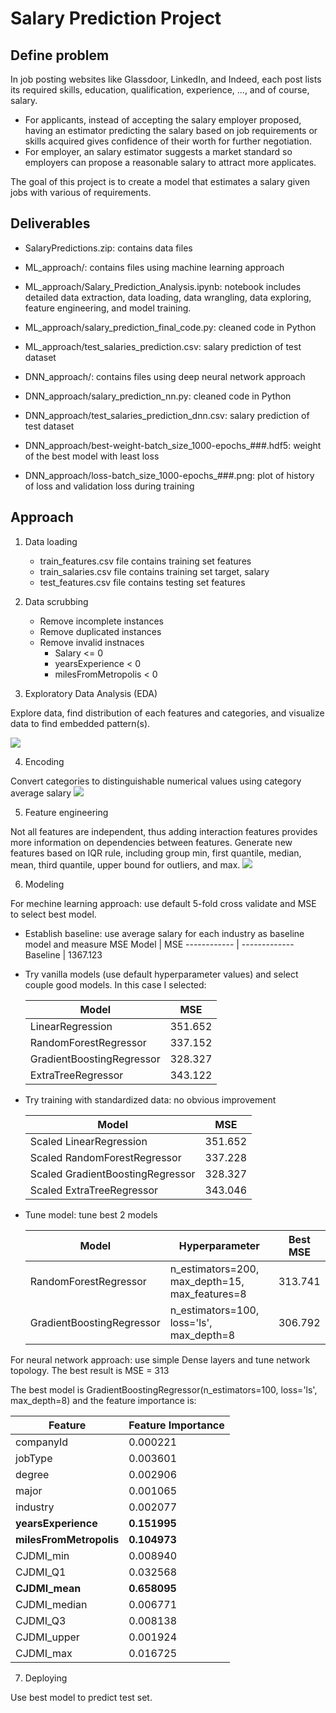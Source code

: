 # Salary Prediction Project
## Define problem
In job posting websites like Glassdoor, LinkedIn, and Indeed, each post lists its required skills, education, qualification, experience, ..., and of course, salary. 
* For applicants, instead of accepting the salary employer proposed, having an estimator predicting the salary based on job requirements or skills acquired gives confidence of their worth for further negotiation. 
* For employer, an salary estimator suggests a market standard so employers can propose a reasonable salary to attract more applicates. 

The goal of this project is to create a model that estimates a salary given jobs with various of requirements.

## Deliverables
- SalaryPredictions.zip: contains data files

- ML_approach/: contains files using machine learning approach
- ML_approach/Salary_Prediction_Analysis.ipynb: notebook includes detailed data extraction, data loading, data wrangling, data exploring, feature engineering, and model training.
- ML_approach/salary_prediction_final_code.py: cleaned code in Python
- ML_approach/test_salaries_prediction.csv: salary prediction of test dataset

- DNN_approach/: contains files using deep neural network approach
- DNN_approach/salary_prediction_nn.py: cleaned code in Python
- DNN_approach/test_salaries_prediction_dnn.csv: salary prediction of test dataset
- DNN_approach/best-weight-batch_size_1000-epochs_###.hdf5: weight of the best model with least loss
- DNN_approach/loss-batch_size_1000-epochs_###.png: plot of history of loss and validation loss during training

## Approach
1. Data loading
    * train_features.csv file contains training set features
    * train_salaries.csv file contains training set target, salary
    * test_features.csv file contains testing set features

2. Data scrubbing
    * Remove incomplete instances
    * Remove duplicated instances
    * Remove invalid instnaces
        * Salary <= 0
        * yearsExperience < 0
        * milesFromMetropolis < 0

3. Exploratory Data Analysis (EDA)

Explore data, find distribution of each features and categories, and visualize data to find embedded pattern(s).

<img src="images/eda_boxplots.png">

4. Encoding

Convert categories to distinguishable numerical values using category average salary
<img src="images/encoder_corr_matrix.png">

5. Feature engineering

Not all features are independent, thus adding interaction features provides more information on dependencies between features. Generate new features based on IQR rule, including group min, first quantile, median, mean, third quantile, upper bound for outliers, and max.
<img src="images/feat_eng_corr_matrix.png">

6. Modeling

For mechine learning approach: use default 5-fold cross validate and MSE to select best model.
  * Establish baseline: use average salary for each industry as baseline model and measure MSE
      Model | MSE
      ------------ | -------------
      Baseline | 1367.123
      
  * Try vanilla models (use default hyperparameter values) and select couple good models. In this case I selected:
  
      Model | MSE
      ------------ | -------------
      LinearRegression | 351.652
      RandomForestRegressor | 337.152
      GradientBoostingRegressor | 328.327
      ExtraTreeRegressor | 343.122

  * Try training with standardized data: no obvious improvement
  
      Model | MSE
      ------------ | -------------
      Scaled LinearRegression | 351.652
      Scaled RandomForestRegressor | 337.228
      Scaled GradientBoostingRegressor | 328.327
      Scaled ExtraTreeRegressor | 343.046
      
  * Tune model: tune best 2 models
  
      Model | Hyperparameter | Best MSE
      ------------ | ------------- | -------------
      RandomForestRegressor | n_estimators=200, max_depth=15, max_features=8 | 313.741
      GradientBoostingRegressor | n_estimators=100, loss='ls', max_depth=8 | 306.792

For neural network approach: use simple Dense layers and tune network topology. The best result is MSE = 313

The best model is GradientBoostingRegressor(n_estimators=100, loss='ls', max_depth=8) and the feature importance is:

Feature | Feature Importance
------------ | -------------
companyId | 0.000221
jobType | 0.003601
degree | 0.002906
major | 0.001065
industry | 0.002077
**yearsExperience** | **0.151995**
**milesFromMetropolis** | **0.104973**
CJDMI_min | 0.008940
CJDMI_Q1 | 0.032568
**CJDMI_mean** | **0.658095**
CJDMI_median | 0.006771
CJDMI_Q3 | 0.008138
CJDMI_upper | 0.001924
CJDMI_max | 0.016725

7. Deploying

Use best model to predict test set.
